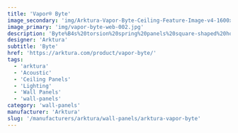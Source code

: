 ```yaml
---
title: 'Vapor® Byte'
image_secondary: 'img/Arktura-Vapor-Byte-Ceiling-Feature-Image-v4-1600x1600.png'
image_primary: 'img/vapor-byte-web-002.jpg'
description: 'Byte%B4s%20torsion%20spring%20panels%20square-shaped%20holes%20bring%20algorithms%20to%20life%20in%20your%20real-world%20design.%20With%20the%20addition%20of%20our%20optional%20integrated%20lighting%2C%20Byte%u2019s%20illuminated%20pattern%20can%20take%20your%20design%20to%20the%20next%20level.%20Or%20add%20our%20Soft%20Sound%AE%20backer%20to%20address%20more%20down-to-earth%20needs%2C%20such%20as%20reducing%20echos.'
designer: 'Arktura'
subtitle: 'Byte'
href: 'https://arktura.com/product/vapor-byte/'
tags:
  - 'arktura'
  - 'Acoustic'
  - 'Ceiling Panels'
  - 'Lighting'
  - 'Wall Panels'
  - 'wall-panels'
category: 'wall-panels'
manufacturer: 'Arktura'
slug: '/manufacturers/arktura/wall-panels/arktura-vapor-byte'
---
```

